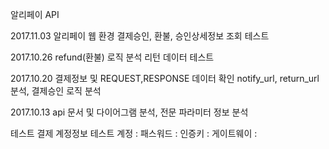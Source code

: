 알리페이 API

2017.11.03
알리페이 웹 환경 
결제승인, 환불, 승인상세정보 조회 테스트

2017.10.26
refund(환불) 로직 분석 리턴 데이터 테스트

2017.10.20
결제정보 및 REQUEST,RESPONSE 데이터 확인
notify_url, return_url분석, 결제승인 로직 분석

2017.10.13
api 문서 및 다이어그램 분석, 전문  파라미터 정보 분석

테스트 결제 계정정보
테스트 계정 : 
패스워드 : 
인증키 : 
게이트웨이 : 


